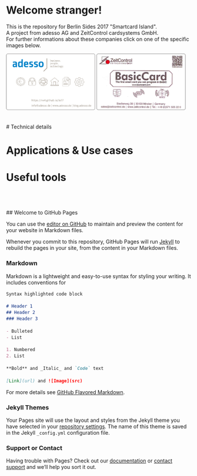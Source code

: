 # Welcome stranger!
This is the repository for Berlin Sides 2017 "Smartcard Island".<br>
A  project from adesso AG and ZeitControl cardsystems GmbH.<br>
For further informations about these companies click on one of the specific images below.<br>
<div>
<a href="https://adesso.de"><img src="adesso_smartcard.png" float="left"  width="48%" ></a>
<a href="https://secure.zeitcontrol.de/shop"><img src="zeitcontrol_smartcard.png" float="right" width="48%" ></a>
</div>
<br>
<br>
# Technical details

# Applications & Use cases

# Useful tools
<br>
<br>
<br>
## Welcome to GitHub Pages

You can use the [editor on GitHub](https://github.com/VX4/bs17/edit/master/README.md) to maintain and preview the content for your website in Markdown files.

Whenever you commit to this repository, GitHub Pages will run [Jekyll](https://jekyllrb.com/) to rebuild the pages in your site, from the content in your Markdown files.

### Markdown

Markdown is a lightweight and easy-to-use syntax for styling your writing. It includes conventions for

```markdown
Syntax highlighted code block

# Header 1
## Header 2
### Header 3

- Bulleted
- List

1. Numbered
2. List

**Bold** and _Italic_ and `Code` text

[Link](url) and ![Image](src)
```

For more details see [GitHub Flavored Markdown](https://guides.github.com/features/mastering-markdown/).

### Jekyll Themes

Your Pages site will use the layout and styles from the Jekyll theme you have selected in your [repository settings](https://github.com/VX4/bs17/settings). The name of this theme is saved in the Jekyll `_config.yml` configuration file.

### Support or Contact

Having trouble with Pages? Check out our [documentation](https://help.github.com/categories/github-pages-basics/) or [contact support](https://github.com/contact) and we’ll help you sort it out.
